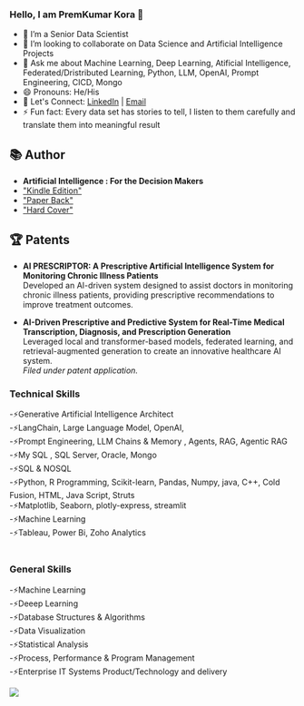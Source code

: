 ### Hello, I am PremKumar Kora 👋

- 🔭 I’m a Senior Data Scientist  
- 👯 I’m looking to collaborate on Data Science and Artificial Intelligence Projects
- 💬 Ask me about Machine Learning, Deep Learning, Atificial Intelligence, Federated/Dristributed Learning, Python, LLM, OpenAI, Prompt Engineering, CICD,  Mongo
- 😄 Pronouns: He/His
- 🔗 Let's Connect: [LinkedIn](https://www.linkedin.com/in/premkumarkora/) | [Email](mailto:premkumar.kora@gmail.com)
- ⚡ Fun fact: Every data set has stories to tell, I listen to them carefully and translate them into meaningful result


## 📚 Author 

- **Artificial Intelligence : For the Decision Makers**
- ["Kindle Edition"](https://www.amazon.com/dp/B0DPFM1G72)
- ["Paper Back"](https://www.amazon.com/dp/B0DPPVNDCY)
- ["Hard Cover"](https://www.amazon.com/dp/B0DPQ457NK)
  
## 🏆 Patents

- **AI PRESCRIPTOR: A Prescriptive Artificial Intelligence System for Monitoring Chronic Illness Patients**  
  Developed an AI-driven system designed to assist doctors in monitoring chronic illness patients, providing prescriptive recommendations to improve treatment outcomes.  

- **AI-Driven Prescriptive and Predictive System for Real-Time Medical Transcription, Diagnosis, and Prescription Generation**  
  Leveraged local and transformer-based models, federated learning, and retrieval-augmented generation to create an innovative healthcare AI system.  
  *Filed under patent application.* 




### Technical Skills
-⚡Generative Artificial Intelligence Architect <br>
-⚡LangChain, Large Language Model, OpenAI, <br>
-⚡Prompt Engineering, LLM Chains & Memory , Agents, RAG, Agentic RAG<br>
-⚡My SQL , SQL Server, Oracle, Mongo<br>
-⚡SQL & NOSQL <br>
-⚡Python, R Programming, Scikit-learn, Pandas, Numpy, java, C++, Cold Fusion, HTML, Java Script, Struts<br>
-⚡Matplotlib, Seaborn, plotly-express, streamlit<br>
-⚡Machine Learning<br>
-⚡Tableau, Power Bi, Zoho Analytics <br><br>

### General Skills

-⚡Machine Learning<br>
-⚡Deeep Learning<br>
-⚡Database Structures & Algorithms<br>
-⚡Data Visualization<br>
-⚡Statistical Analysis<br>
-⚡Process, Performance & Program Management<br>
-⚡Enterprise IT Systems Product/Technology and delivery <br>



<img src="https://github-readme-stats.vercel.app/api?username=premkumarkora&show_icons=true&theme=radical">




